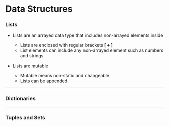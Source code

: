 # Data Structures

### Lists

- Lists are an arrayed data type that includes non-arrayed elements inside
  - Lists are enclosed with regular brackets **[ + ]**
  - List elements can include any non-arrayed element such as numbers and strings

- Lists are mutable
  - Mutable means non-static and changeable
  - Lists can be appended

---

### Dictionaries

---

### Tuples and Sets
